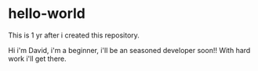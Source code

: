 # hello-world

This is 1 yr after i created this repository. 

Hi i'm David, i'm a beginner, i'll be an seasoned developer soon!! With hard work i'll get there.
